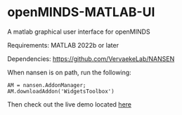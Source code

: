 # openMINDS-MATLAB-UI
A matlab graphical user interface for openMINDS

Requirements:
MATLAB 2022b or later

Dependencies:
https://github.com/VervaekeLab/NANSEN

When nansen is on path, run the following:
```
AM = nansen.AddonManager;
AM.downloadAddon('WidgetsToolbox')
```

Then check out the live demo located [here](demo/)
